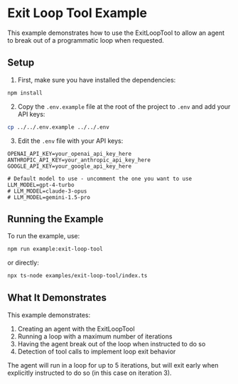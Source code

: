 # Exit Loop Tool Example

This example demonstrates how to use the ExitLoopTool to allow an agent to break out of a programmatic loop when requested.

## Setup

1. First, make sure you have installed the dependencies:

```bash
npm install
```

2. Copy the `.env.example` file at the root of the project to `.env` and add your API keys:

```bash
cp ../../.env.example ../../.env
```

3. Edit the `.env` file with your API keys:

```
OPENAI_API_KEY=your_openai_api_key_here
ANTHROPIC_API_KEY=your_anthropic_api_key_here
GOOGLE_API_KEY=your_google_api_key_here

# Default model to use - uncomment the one you want to use
LLM_MODEL=gpt-4-turbo
# LLM_MODEL=claude-3-opus
# LLM_MODEL=gemini-1.5-pro
```

## Running the Example

To run the example, use:

```bash
npm run example:exit-loop-tool
```

or directly:

```bash
npx ts-node examples/exit-loop-tool/index.ts
```

## What It Demonstrates

This example demonstrates:

1. Creating an agent with the ExitLoopTool
2. Running a loop with a maximum number of iterations
3. Having the agent break out of the loop when instructed to do so
4. Detection of tool calls to implement loop exit behavior

The agent will run in a loop for up to 5 iterations, but will exit early when explicitly instructed to do so (in this case on iteration 3).